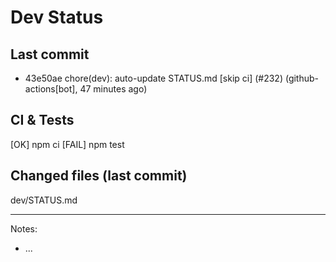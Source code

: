 # Dev Status

## Last commit
- 43e50ae chore(dev): auto-update STATUS.md [skip ci] (#232) (github-actions[bot], 47 minutes ago)
## CI & Tests
[OK] npm ci
[FAIL] npm test

## Changed files (last commit)
dev/STATUS.md

---
Notes:
- ...
